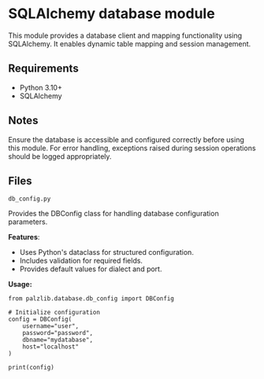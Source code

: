 # SQLAlchemy database module

This module provides a database client and mapping functionality using SQLAlchemy.
It enables dynamic table mapping and session management.

## Requirements
- Python 3.10+
- SQLAlchemy

## Notes
Ensure the database is accessible and configured correctly before using this module.
For error handling, exceptions raised during session operations should be logged appropriately.

## Files

```
db_config.py
```
Provides the DBConfig class for handling database configuration parameters.

**Features**:
- Uses Python's dataclass for structured configuration.
- Includes validation for required fields.
- Provides default values for dialect and port.

**Usage:**
```pyhton
from palzlib.database.db_config import DBConfig

# Initialize configuration
config = DBConfig(
    username="user",
    password="password",
    dbname="mydatabase",
    host="localhost"
)

print(config)
```

